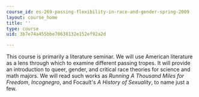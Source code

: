 ```yaml
---
course_id: es-269-passing-flexibility-in-race-and-gender-spring-2009
layout: course_home
title: ''
type: course
uid: 3b7e74a455bbe70638132e152ef92a2d

---
```

This course is primarily a literature seminar. We will use American literature as a lens through which to examine different passing tropes. It will provide an introduction to queer, gender, and critical race theories for science and math majors. We will read such works as _Running A Thousand Miles for Freedom_, _Incognegro_, and Focault's _A History of Sexuality_, to name just a few.
